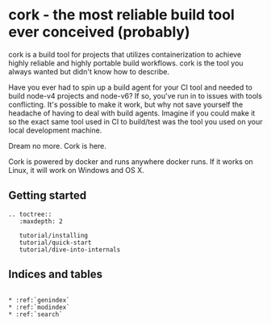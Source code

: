 # cork - the most reliable build tool ever conceived (probably)

cork is a build tool for projects that utilizes containerization to achieve
highly reliable and highly portable build workflows. cork is the tool you
always wanted but didn't know how to describe.

Have you ever had to spin up a build agent for your CI tool and needed to build
node-v4 projects and node-v6? If so, you've run in to issues with tools
conflicting. It's possible to make it work, but why not save yourself the
headache of having to deal with build agents. Imagine if you could make it so
the exact same tool used in CI to build/test was the tool you used on your
local development machine.

Dream no more. Cork is here.

Cork is powered by docker and runs anywhere docker runs. If it works on Linux,
it will work on Windows and OS X.

## Getting started

```eval_rst
.. toctree::
   :maxdepth: 2

   tutorial/installing
   tutorial/quick-start
   tutorial/dive-into-internals
```

## Indices and tables

```eval_rst

* :ref:`genindex`
* :ref:`modindex`
* :ref:`search`
```
